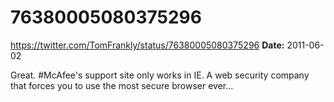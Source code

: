 # 76380005080375296
https://twitter.com/TomFrankly/status/76380005080375296
**Date:** 2011-06-02

Great. #McAfee's support site only works in IE. A web security company that forces you to use the most secure browser ever...
